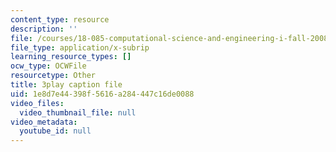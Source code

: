 ```yaml
---
content_type: resource
description: ''
file: /courses/18-085-computational-science-and-engineering-i-fall-2008/1e8d7e44398f5616a284447c16de0088_2OmTX1AeVAg.vtt
file_type: application/x-subrip
learning_resource_types: []
ocw_type: OCWFile
resourcetype: Other
title: 3play caption file
uid: 1e8d7e44-398f-5616-a284-447c16de0088
video_files:
  video_thumbnail_file: null
video_metadata:
  youtube_id: null
---
```

